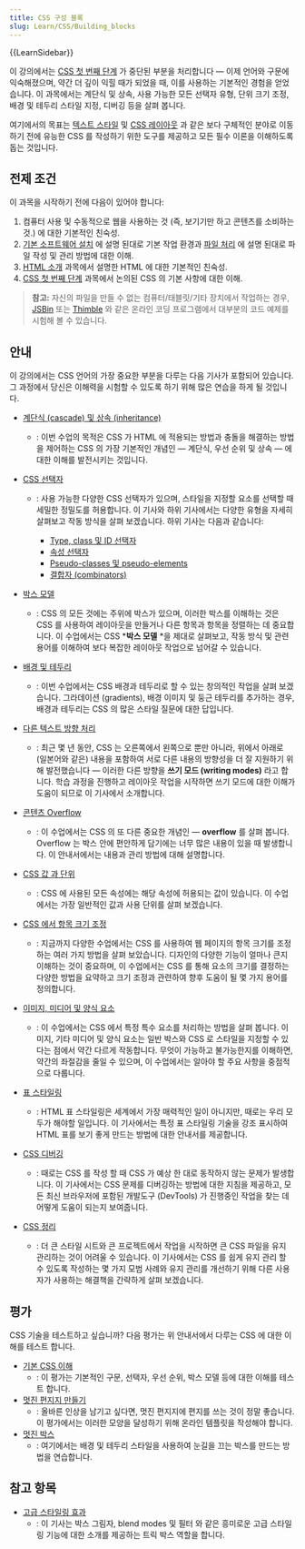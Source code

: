 ```yaml
---
title: CSS 구성 블록
slug: Learn/CSS/Building_blocks
---
```

{{LearnSidebar}}

이 강의에서는 [CSS 첫 번째 단계](/ko/docs/Learn/CSS/First_steps) 가 중단된 부분을 처리합니다 — 이제 언어와 구문에 익숙해졌으며, 약간 더 깊이 익힐 때가 되었을 때, 이를 사용하는 기본적인 경험을 얻었습니다. 이 과목에서는 계단식 및 상속, 사용 가능한 모든 선택자 유형, 단위 크기 조정, 배경 및 테두리 스타일 지정, 디버깅 등을 살펴 봅니다.

여기에서의 목표는 [텍스트 스타일](/ko/docs/Learn/CSS/Styling_text) 및 [CSS 레이아웃](/ko/docs/Learn/CSS/CSS_layout) 과 같은 보다 구체적인 분야로 이동하기 전에 유능한 CSS 를 작성하기 위한 도구를 제공하고 모든 필수 이론을 이해하도록 돕는 것입니다.

## 전제 조건

이 과목을 시작하기 전에 다음이 있어야 합니다:

1. 컴퓨터 사용 및 수동적으로 웹을 사용하는 것 (즉, 보기기만 하고 콘텐츠를 소비하는 것.) 에 대한 기본적인 친숙성.
2. [기본 소프트웨어 설치](/ko/docs/Learn/Getting_started_with_the_web/Installing_basic_software) 에 설명 된대로 기본 작업 환경과 [파일 처리](/ko/docs/Learn/Getting_started_with_the_web/Dealing_with_files) 에 설명 된대로 파일 작성 및 관리 방법에 대한 이해.
3. [HTML 소개](/ko/docs/Learn/HTML/Introduction_to_HTML) 과목에서 설명한 HTML 에 대한 기본적인 친숙성.
4. [CSS 첫 번째 단계](/ko/docs/Learn/CSS/First_steps) 과목에서 논의된 CSS 의 기본 사항에 대한 이해.

> **참고:** 자신의 파일을 만들 수 없는 컴퓨터/태블릿/기타 장치에서 작업하는 경우, [JSBin](http://jsbin.com/) 또는 [Thimble](https://thimble.mozilla.org/) 와 같은 온라인 코딩 프로그램에서 대부분의 코드 예제를 시험해 볼 수 있습니다.

## 안내

이 강의에서는 CSS 언어의 가장 중요한 부분을 다루는 다음 기사가 포함되어 있습니다. 그 과정에서 당신은 이해력을 시험할 수 있도록 하기 위해 많은 연습을 하게 될 것입니다.

- [계단식 (cascade) 및 상속 (inheritance)](/ko/docs/Learn/CSS/Building_blocks/Cascade_and_inheritance)
  - : 이번 수업의 목적은 CSS 가 HTML 에 적용되는 방법과 충돌을 해결하는 방법을 제어하는 CSS 의 가장 기본적인 개념인 — 계단식, 우선 순위 및 상속 — 에 대한 이해를 발전시키는 것입니다.
- [CSS 선택자](/ko/docs/Learn/CSS/Building_blocks/Selectors)

  - : 사용 가능한 다양한 CSS 선택자가 있으며, 스타일을 지정할 요소를 선택할 때 세밀한 정밀도를 허용합니다. 이 기사와 하위 기사에서는 다양한 유형을 자세히 살펴보고 작동 방식을 살펴 보겠습니다. 하위 기사는 다음과 같습니다:

    - [Type, class 및 ID 선택자](/ko/docs/Learn/CSS/Building_blocks/Selectors/Type_Class_and_ID_Selectors)
    - [속성 선택자](/ko/docs/Learn/CSS/Building_blocks/Selectors/Attribute_selectors)
    - [Pseudo-classes 및 pseudo-elements](/ko/docs/Learn/CSS/Building_blocks/Selectors/Pseudo-classes_and_pseudo-elements)
    - [결합자 (combinators)](/ko/docs/Learn/CSS/Building_blocks/Selectors/Combinators)

- [박스 모델](/ko/docs/Learn/CSS/Building_blocks/The_box_model)
  - : CSS 의 모든 것에는 주위에 박스가 있으며, 이러한 박스를 이해하는 것은 CSS 를 사용하여 레이아웃을 만들거나 다른 항목과 항목을 정렬하는 데 중요합니다. 이 수업에서는 CSS ***박스 모델** *을 제대로 살펴보고, 작동 방식 및 관련 용어를 이해하여 보다 복잡한 레이아웃 작업으로 넘어갈 수 있습니다.
- [배경 및 테두리](/ko/docs/Learn/CSS/Building_blocks/Backgrounds_and_borders)
  - : 이번 수업에서는 CSS 배경과 테두리로 할 수 있는 창의적인 작업을 살펴 보겠습니다. 그라데이션 (gradients), 배경 이미지 및 둥근 테두리를 추가하는 경우, 배경과 테두리는 CSS 의 많은 스타일 질문에 대한 답입니다.
- [다른 텍스트 방향 처리](/ko/docs/Learn/CSS/Building_blocks/Handling_different_text_directions)
  - : 최근 몇 년 동안, CSS 는 오른쪽에서 왼쪽으로 뿐만 아니라, 위에서 아래로 (일본어와 같은) 내용을 포함하여 서로 다른 내용의 방향성을 더 잘 지원하기 위해 발전했습니다 — 이러한 다른 방향을 **쓰기 모드 (writing modes)** 라고 합니다. 학습 과정을 진행하고 레이아웃 작업을 시작하면 쓰기 모드에 대한 이해가 도움이 되므로 이 기사에서 소개합니다.
- [콘텐츠 Overflow](/ko/docs/Learn/CSS/Building_blocks/Overflowing_content)
  - : 이 수업에서는 CSS 의 또 다른 중요한 개념인 — **overflow** 를 살펴 봅니다. Overflow 는 박스 안에 편안하게 담기에는 너무 많은 내용이 있을 때 발생합니다. 이 안내서에서는 내용과 관리 방법에 대해 설명합니다.
- [CSS 값 과 단위](/ko/docs/Learn/CSS/Building_blocks/Values_and_units)
  - : CSS 에 사용된 모든 속성에는 해당 속성에 허용되는 값이 있습니다. 이 수업에서는 가장 일반적인 값과 사용 단위를 살펴 보겠습니다.
- [CSS 에서 항목 크기 조정](/ko/docs/Learn/CSS/Building_blocks/Sizing_items_in_CSS)
  - : 지금까지 다양한 수업에서는 CSS 를 사용하여 웹 페이지의 항목 크기를 조정하는 여러 가지 방법을 살펴 보았습니다. 디자인의 다양한 기능이 얼마나 큰지 이해하는 것이 중요하며, 이 수업에서는 CSS 를 통해 요소의 크기를 결정하는 다양한 방법을 요약하고 크기 조정과 관련하여 향후 도움이 될 몇 가지 용어를 정의합니다.
- [이미지, 미디어 및 양식 요소](/ko/docs/Learn/CSS/Building_blocks/Images_media_form_elements)
  - : 이 수업에서는 CSS 에서 특정 특수 요소를 처리하는 방법을 살펴 봅니다. 이미지, 기타 미디어 및 양식 요소는 일반 박스와 CSS 로 스타일을 지정할 수 있다는 점에서 약간 다르게 작동합니다. 무엇이 가능하고 불가능한지를 이해하면, 약간의 좌절감을 줄일 수 있으며, 이 수업에서는 알아야 할 주요 사항을 중점적으로 다룹니다.
- [표 스타일링](/ko/docs/Learn/CSS/Building_blocks/Styling_tables)
  - : HTML 표 스타일링은 세계에서 가장 매력적인 일이 아니지만, 때로는 우리 모두가 해야할 일입니다. 이 기사에서는 특정 표 스타일링 기술을 강조 표시하여 HTML 표를 보기 좋게 만드는 방법에 대한 안내서를 제공합니다.
- [CSS 디버깅](/ko/docs/Learn/CSS/Building_blocks/Debugging_CSS)
  - : 때로는 CSS 를 작성 할 때 CSS 가 예상 한 대로 동작하지 않는 문제가 발생합니다. 이 기사에서는 CSS 문제를 디버깅하는 방법에 대한 지침을 제공하고, 모든 최신 브라우저에 포함된 개발도구 (DevTools) 가 진행중인 작업을 찾는 데 어떻게 도움이 되는지 보여줍니다.
- [CSS 정리](/ko/docs/Learn/CSS/Building_blocks/Organizing)
  - : 더 큰 스타일 시트와 큰 프로젝트에서 작업을 시작하면 큰 CSS 파일을 유지 관리하는 것이 어려울 수 있습니다. 이 기사에서는 CSS 를 쉽게 유지 관리 할 수 있도록 작성하는 몇 가지 모범 사례와 유지 관리를 개선하기 위해 다른 사용자가 사용하는 해결책을 간략하게 살펴 보겠습니다.

## 평가

CSS 기술을 테스트하고 싶습니까? 다음 평가는 위 안내서에서 다루는 CSS 에 대한 이해를 테스트 합니다.

- [기본 CSS 이해](/ko/docs/Learn/CSS/Introduction_to_CSS/Fundamental_CSS_comprehension)
  - : 이 평가는 기본적인 구문, 선택자, 우선 순위, 박스 모델 등에 대한 이해를 테스트 합니다.
- [멋진 편지지 만들기](/ko/docs/Learn/CSS/Styling_boxes/Creating_fancy_letterheaded_paper)
  - : 올바른 인상을 남기고 싶다면, 멋진 편지지에 편지를 쓰는 것이 정말 좋습니다. 이 평가에서는 이러한 모양을 달성하기 위해 온라인 템플릿을 작성해야 합니다.
- [멋진 박스](/ko/docs/Learn/CSS/Styling_boxes/A_cool_looking_box)
  - : 여기에서는 배경 및 테두리 스타일을 사용하여 눈길을 끄는 박스를 만드는 방법을 연습합니다.

## 참고 항목

- [고급 스타일링 효과](/ko/docs/Learn/CSS/Building_blocks/Advanced_styling_effects)
  - : 이 기사는 박스 그림자, blend modes 및 필터 와 같은 흥미로운 고급 스타일링 기능에 대한 소개를 제공하는 트릭 박스 역할을 합니다.
